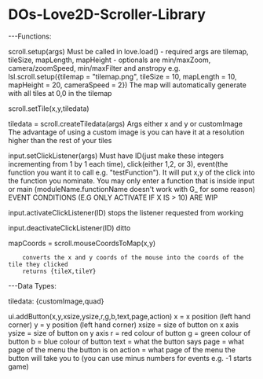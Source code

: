 # DOs-Love2D-Scroller-Library

---Functions:

scroll.setup(args)
	Must be called in love.load() - required args are tilemap, tileSize, mapLength, mapHeight - optionals are min/maxZoom, camera/zoomSpeed, min/maxFilter and anstropy
	e.g. lsl.scroll.setup({tilemap = "tilemap.png", tileSize = 10, mapLength = 10, mapHeight = 20, cameraSpeed = 2})
	The map will automatically generate with all tiles at 0,0 in the tilemap

scroll.setTile(x,y,tiledata)

tiledata = scroll.createTiledata(args)
	Args either x and y or customImage
	The advantage of using a custom image is you can have it at a resolution higher than the rest of your tiles

input.setClickListener(args)
		Must have ID(just make these integers incrementing from 1 by 1 each time), click(either 1,2, or 3), event(the function you want it to call e.g. "testFunction").
		It will put x,y of the click into the function you nominate.
		You may only enter a function that is inside input or main (moduleName.functionName doesn't work with G_ for some reason)
		EVENT CONDITIONS (E.G ONLY ACTIVATE IF X IS > 10) ARE WIP

input.activateClickListener(ID)
			stops the listener requested from working
			
input.deactivateClickListener(ID)
			ditto
			
mapCoords = scroll.mouseCoordsToMap(x,y)
		
		converts the x and y coords of the mouse into the coords of the tile they clicked
		returns {tileX,tileY}


---Data Types:

tiledata:
	{customImage,quad}
	
ui.addButton(x,y,xsize,ysize,r,g,b,text,page,action)
	x = x position (left hand corner)
	y = y position (left hand corner)
	xsize = size of button on x axis
	ysize = size of button on y axis
	r = red colour of button
	g = green colour of button
	b = blue colour of button
	text = what the button says
	page = what page of the menu the button is on
	action = what page of the menu the button will take you to (you can use minus numbers for events e.g. -1 starts game)
